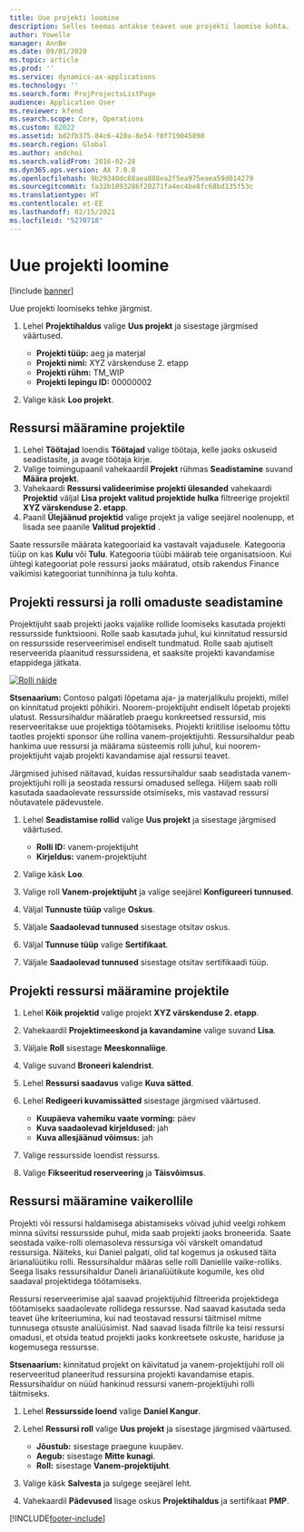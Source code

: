 ```yaml
---
title: Uue projekti loomine
description: Selles teemas antakse teavet uue projekti loomise kohta.
author: Yowelle
manager: AnnBe
ms.date: 09/01/2020
ms.topic: article
ms.prod: ''
ms.service: dynamics-ax-applications
ms.technology: ''
ms.search.form: ProjProjectsListPage
audience: Application User
ms.reviewer: kfend
ms.search.scope: Core, Operations
ms.custom: 82022
ms.assetid: bd2fb375-84c6-428a-8e54-f0f719045898
ms.search.region: Global
ms.author: andchoi
ms.search.validFrom: 2016-02-28
ms.dyn365.ops.version: AX 7.0.0
ms.openlocfilehash: 9b29340dc88aea888ea2f5ea975eaea59d014279
ms.sourcegitcommit: fa32b1893286f20271fa4ec4be8fc68bd135f53c
ms.translationtype: HT
ms.contentlocale: et-EE
ms.lasthandoff: 02/15/2021
ms.locfileid: "5270718"
---
```

# <a name="create-a-new-project"></a>Uue projekti loomine

[!include [banner](../includes/banner.md)]

Uue projekti loomiseks tehke järgmist.

1. Lehel **Projektihaldus** valige **Uus projekt** ja sisestage järgmised väärtused.

    - **Projekti tüüp:** aeg ja materjal
    - **Projekti nimi:** XYZ värskenduse 2. etapp
    - **Projekti rühm:** TM\_WIP
    - **Projekti lepingu ID:** 00000002

2. Valige käsk **Loo projekt**.

## <a name="assign-a-resource-to-a-project"></a>Ressursi määramine projektile

1. Lehel **Töötajad** loendis **Töötajad** valige töötaja, kelle jaoks oskuseid seadistasite, ja avage töötaja kirje.
2. Valige toimingupaanil vahekaardil **Projekt** rühmas **Seadistamine** suvand **Määra projekt**.
3. Vahekaardi **Ressursi valideerimise projekti ülesanded** vahekaardi **Projektid** väljal **Lisa projekt valitud projektide hulka** filtreerige projektil **XYZ värskenduse 2. etapp**.
4. Paanil **Ülejäänud projektid** valige projekt ja valige seejärel noolenupp, et lisada see paanile **Valitud projektid** .

Saate ressursile määrata kategooriaid ka vastavalt vajadusele. Kategooria tüüp on kas **Kulu** või **Tulu**. Kategooria tüübi määrab teie organisatsioon. Kui ühtegi kategooriat pole ressursi jaoks määratud, otsib rakendus Finance vaikimisi kategooriat tunnihinna ja tulu kohta.

## <a name="set-up-project-resource-and-role-characteristics"></a>Projekti ressursi ja rolli omaduste seadistamine

Projektijuht saab projekti jaoks vajalike rollide loomiseks kasutada projekti ressursside funktsiooni. Rolle saab kasutada juhul, kui kinnitatud ressursid on ressursside reserveerimisel endiselt tundmatud. Rolle saab ajutiselt reserveerida plaanitud ressurssidena, et saaksite projekti kavandamise etappidega jätkata.

[![Rolli näide](./media/projectresourcing05.jpg)](./media/projectresourcing05.jpg) 

**Stsenaarium:** Contoso palgati lõpetama aja- ja materjalikulu projekti, millel on kinnitatud projekti põhikiri. Noorem-projektijuht endiselt lõpetab projekti ulatust. Ressursihaldur määratleb praegu konkreetsed ressursid, mis reserveeritakse uue projektiga töötamiseks. Projekti kriitilise iseloomu tõttu taotles projekti sponsor ühe rollina vanem-projektijuhti. Ressursihaldur peab hankima uue ressursi ja määrama süsteemis rolli juhul, kui noorem-projektijuht vajab projekti kavandamise ajal ressursi teavet.

Järgmised juhised näitavad, kuidas ressursihaldur saab seadistada vanem-projektijuhi rolli ja seostada ressursi omadused sellega. Hiljem saab rolli kasutada saadaolevate ressursside otsimiseks, mis vastavad ressursi nõutavatele pädevustele.

1. Lehel **Seadistamise rollid** valige **Uus projekt** ja sisestage järgmised väärtused.

    - **Rolli ID:** vanem-projektijuht
    - **Kirjeldus:** vanem-projektijuht

2. Valige käsk **Loo**.
3. Valige roll **Vanem-projektijuht** ja valige seejärel **Konfigureeri tunnused**.
4. Väljal **Tunnuste tüüp** valige **Oskus**.
5. Väljale **Saadaolevad tunnused** sisestage otsitav oskus.
6. Väljal **Tunnuse tüüp** valige **Sertifikaat**.
7. Väljale **Saadaolevad tunnused** sisestage otsitav sertifikaadi tüüp.

## <a name="assign-a-project-resource-to-a-project"></a>Projekti ressursi määramine projektile

1. Lehel **Kõik projektid** valige projekt **XYZ värskenduse 2. etapp**.
2. Vahekaardil **Projektimeeskond ja kavandamine** valige suvand **Lisa**.
3. Väljale **Roll** sisestage **Meeskonnaliige**.
4. Valige suvand **Broneeri kalendrist**.
5. Lehel **Ressursi saadavus** valige **Kuva sätted**.
6. Lehel **Redigeeri kuvamissätted** sisestage järgmised väärtused.

    - **Kuupäeva vahemiku vaate vorming:** päev
    - **Kuva saadaolevad kirjeldused:** jah
    - **Kuva allesjäänud võimsus:** jah

7. Valige ressursside loendist ressurss.
8. Valige **Fikseeritud reserveering** ja **Täisvõimsus**.

## <a name="assign-a-resource-to-a-default-role"></a>Ressursi määramine vaikerollile

Projekti või ressursi haldamisega abistamiseks võivad juhid veelgi rohkem minna süvitsi ressursside puhul, mida saab projekti jaoks broneerida. Saate seostada vaike-rolli olemasoleva ressursiga või värskelt omandatud ressursiga. Näiteks, kui Daniel palgati, olid tal kogemus ja oskused täita ärianalüütiku rolli. Ressursihaldur määras selle rolli Danielile vaike-rolliks. Seega lisaks ressursihaldur Daneli ärianalüütikute kogumile, kes olid saadaval projektidega töötamiseks.

Ressursi reserveerimise ajal saavad projektijuhid filtreerida projektidega töötamiseks saadaolevate rollidega ressursse. Nad saavad kasutada seda teavet ühe kriteeriumina, kui nad teostavad ressursi täitmisel mitme tunnusega otsuste analüüsimist. Nad saavad lisada filtrile ka teisi ressursi omadusi, et otsida teatud projekti jaoks konkreetsete oskuste, hariduse ja kogemusega ressursse.

**Stsenaarium:** kinnitatud projekt on käivitatud ja vanem-projektijuhi roll oli reserveeritud planeeritud ressursina projekti kavandamise etapis. Ressursihaldur on nüüd hankinud ressursi vanem-projektijuhi rolli täitmiseks.

1. Lehel **Ressursside loend** valige **Daniel Kangur**.
2. Lehel **Ressursi roll** valige **Uus projekt** ja sisestage järgmised väärtused.

    - **Jõustub:** sisestage praegune kuupäev.
    - **Aegub:** sisestage **Mitte kunagi**.
    - **Roll:** sisestage **Vanem-projektijuht**.

3. Valige käsk **Salvesta** ja sulgege seejärel leht.
4. Vahekaardil **Pädevused** lisage oskus **Projektihaldus** ja sertifikaat **PMP**.


[!INCLUDE[footer-include](../includes/footer-banner.md)]